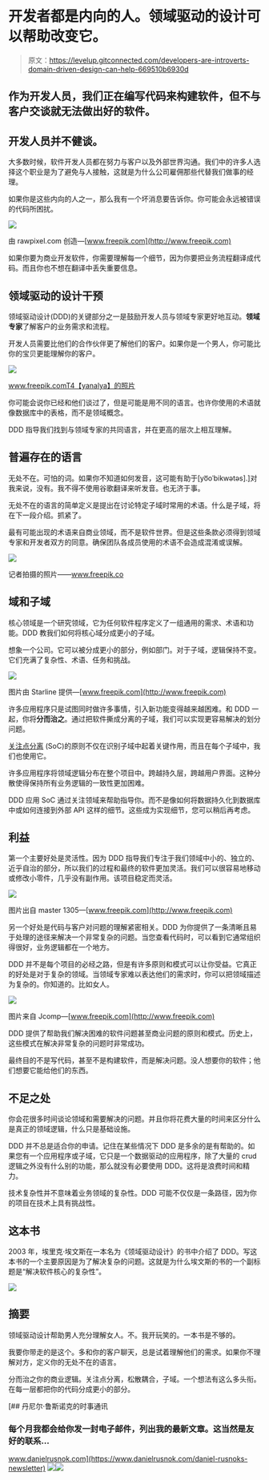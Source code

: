 # 开发者都是内向的人。领域驱动的设计可以帮助改变它。

> 原文：<https://levelup.gitconnected.com/developers-are-introverts-domain-driven-design-can-help-669510b6930d>

## 作为开发人员，我们正在编写代码来构建软件，但不与客户交谈就无法做出好的软件。

## 开发人员并不健谈。

大多数时候，软件开发人员都在努力与客户以及外部世界沟通。我们中的许多人选择这个职业是为了避免与人接触，这就是为什么公司雇佣那些代替我们做事的经理。

如果你是这些内向的人之一，那么我有一个坏消息要告诉你。你可能会永远被错误的代码所困扰。

![](img/8dd0619f97ad49df555de777267b8b29.png)

由 rawpixel.com 创造—[www.freepik.com](http://www.freepik.com)

如果你要为商业开发软件，你需要理解每一个细节，因为你要把业务流程翻译成代码。而且你也不想在翻译中丢失重要信息。

## 领域驱动的设计干预

领域驱动设计(DDD)的关键部分之一是鼓励开发人员与领域专家更好地互动。**领域专家**了解客户的业务需求和流程。

开发人员需要比他们的合作伙伴更了解他们的客户。如果你是一个男人，你可能比你的宝贝更能理解你的客户。

![](img/dbf719514e6965c93c2343590c255751.png)

www.freepik.comT4【yanalya】的照片

你可能会说你已经和他们谈过了，但是可能是用不同的语言。也许你使用的术语就像数据库中的表格，而不是领域概念。

DDD 指导我们找到与领域专家的共同语言，并在更高的层次上相互理解。

## 普遍存在的语言

无处不在。可怕的词。如果你不知道如何发音，这可能有助于[yo͞oˈbikwətəs].]对我来说，没有。我不得不使用谷歌翻译来听发音。也无济于事。

无处不在的语言的简单定义是提出在讨论特定子域时常用的术语。什么是子域，将在下一段介绍。抓紧了。

最有可能出现的术语来自商业领域，而不是软件世界。但是这些条款必须得到领域专家和开发者双方的同意。确保团队各成员使用的术语不会造成混淆或误解。

![](img/7c43e00f0799c737ed9d94eb5a1bb18d.png)

记者拍摄的照片——www.freepik.co

## 域和子域

核心领域是一个研究领域，它为任何软件程序定义了一组通用的需求、术语和功能。DDD 教我们如何将核心域分成更小的子域。

想象一个公司。它可以被分成更小的部分，例如部门。对于子域，逻辑保持不变。它们充满了复杂性、术语、任务和挑战。

![](img/c53306c833307fbf8932794025f3a883.png)

图片由 Starline 提供—[www.freepik.com](http://www.freepik.com)

许多应用程序只是试图同时做许多事情，引入新功能变得越来越困难。和 DDD 一起，你将**分而治之**。通过把软件撕成分离的子域，我们可以实现更容易解决的划分问题。

[关注点分离](https://en.wikipedia.org/wiki/Separation_of_concerns) (SoC)的原则不仅在识别子域中起着关键作用，而且在每个子域中，我们也使用它。

许多应用程序将领域逻辑分布在整个项目中。跨越持久层，跨越用户界面。这种分散使得保持所有业务逻辑的一致性更加困难。

DDD 应用 SoC 通过关注领域来帮助指导你。而不是像如何将数据持久化到数据库中或如何连接到外部 API 这样的细节。这些成为实现细节，您可以稍后再考虑。

## 利益

第一个主要好处是灵活性。因为 DDD 指导我们专注于我们领域中小的、独立的、近乎自治的部分，所以我们的过程和最终的软件更加灵活。我们可以很容易地移动或修改小零件，几乎没有副作用。该项目稳定而灵活。

![](img/86fbd7682c85ae4bb4ca305610a85691.png)

图片出自 master 1305—[www.freepik.com](http://www.freepik.com)

另一个好处是代码与客户对问题的理解紧密相关。DDD 为你提供了一条清晰且易于处理的途径来解决一个非常复杂的问题。当您查看代码时，可以看到它通常组织得很好，业务逻辑都在一个地方。

DDD 并不是每个项目的必经之路，但是有许多原则和模式可以让你受益。它真正的好处是对于复杂的领域。当领域专家难以表达他们的需求时，你可以把领域描述为复杂的。你知道的。比如女人。

![](img/779fb07f7909d32c1b08eff00b06a913.png)

图片来自 Jcomp—[www.freepik.com](http://www.freepik.com)

DDD 提供了帮助我们解决困难的软件问题甚至商业问题的原则和模式。历史上，这些模式在解决非常复杂的问题时非常成功。

最终目的不是写代码，甚至不是构建软件，而是解决问题。没人想要你的软件；他们想要它能给他们的东西。

## 不足之处

你会花很多时间谈论领域和需要解决的问题。并且你将花费大量的时间来区分什么是真正的领域逻辑，什么只是基础设施。

DDD 并不总是适合你的申请。记住在某些情况下 DDD 是多余的是有帮助的。如果您有一个应用程序或子域，它只是一个数据驱动的应用程序，除了大量的 crud 逻辑之外没有什么别的功能，那么就没有必要使用 DDD。这将是浪费时间和精力。

技术复杂性并不意味着业务领域的复杂性。DDD 可能不仅仅是一条路径，因为你的项目在技术上具有挑战性。

## 这本书

2003 年，埃里克·埃文斯在一本名为《领域驱动设计》的书中介绍了 DDD。写这本书的一个主要原因是为了解决复杂的问题。这就是为什么埃文斯的书的一个副标题是“解决软件核心的复杂性”。

![](img/18a415d9c71e3f4cf69f4d1ba058b213.png)

## 摘要

领域驱动设计帮助男人充分理解女人。不。我开玩笑的。一本书是不够的。

我要你带走的是这个。多和你的客户聊天，总是试着理解他们的需求。如果你不理解对方，定义你的无处不在的语言。

分而治之你的商业逻辑。关注点分离，松散耦合，子域。一个想法有这么多头衔。在每一层都把你的代码分成更小的部分。

[](https://www.danielrusnok.com/daniel-rusnoks-newsletter) [## 丹尼尔·鲁斯诺克的时事通讯

### 每个月我都会给你发一封电子邮件，列出我的最新文章。这当然是友好的联系…

www.danielrusnok.com](https://www.danielrusnok.com/daniel-rusnoks-newsletter) [![](img/88f0e07ab6797fc4fcd13ed7410af039.png)](https://www.buymeacoffee.com/danielrusnok)[![](img/f3d94d9b86b4ee7080bab6d72172b50a.png)](https://itixo.com)